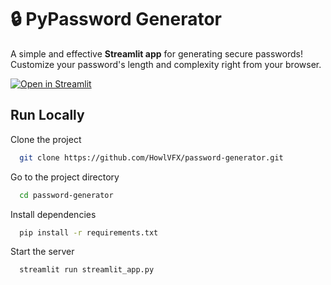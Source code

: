 # 🔒 PyPassword Generator

A simple and effective **Streamlit app** for generating secure passwords! Customize your password's length and complexity right from your browser.

[![Open in Streamlit](https://static.streamlit.io/badges/streamlit_badge_black_white.svg)](https://pass-generator.streamlit.app/)


## Run Locally

Clone the project

```bash
  git clone https://github.com/HowlVFX/password-generator.git
```

Go to the project directory

```bash
  cd password-generator
```

Install dependencies

```bash
  pip install -r requirements.txt
```

Start the server

```bash
  streamlit run streamlit_app.py
```


